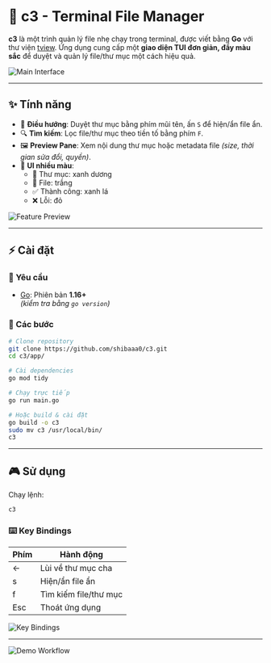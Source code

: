 # 📂 c3 - Terminal File Manager

**c3** là một trình quản lý file nhẹ chạy trong terminal, được viết bằng **Go** với thư viện [tview](https://github.com/rivo/tview).
Ứng dụng cung cấp một **giao diện TUI đơn giản, đầy màu sắc** để duyệt và quản lý file/thư mục một cách hiệu quả.

![Main Interface](main_interface.png)

---

## ✨ Tính năng

- 🔽 **Điều hướng**: Duyệt thư mục bằng phím mũi tên, ấn `S` để hiện/ẩn file ẩn.  
- 🔍 **Tìm kiếm**: Lọc file/thư mục theo tiền tố bằng phím `F`.  
- 🖼 **Preview Pane**: Xem nội dung thư mục hoặc metadata file *(size, thời gian sửa đổi, quyền)*.  
- 🎨 **UI nhiều màu**:
  - 📘 Thư mục: xanh dương  
  - 📄 File: trắng  
  - ✅ Thành công: xanh lá  
  - ❌ Lỗi: đỏ  

![Feature Preview](feature_preview.png)

---


## ⚡ Cài đặt

### 🔑 Yêu cầu
- [Go](https://go.dev/dl/): Phiên bản **1.16+**  
  _(kiểm tra bằng `go version`)_

### 🚀 Các bước
```bash
# Clone repository
git clone https://github.com/shibaaa0/c3.git
cd c3/app/

# Cài dependencies
go mod tidy

# Chạy trực tiếp
go run main.go

# Hoặc build & cài đặt
go build -o c3
sudo mv c3 /usr/local/bin/
c3
```

---

## 🎮 Sử dụng

Chạy lệnh:

```bash
c3
```

### ⌨️ Key Bindings

| Phím | Hành động |
|------|-----------|
| ←    | Lùi về thư mục cha |
| s    | Hiện/ẩn file ẩn |
| f    | Tìm kiếm file/thư mục |
| Esc  | Thoát ứng dụng |

![Key Bindings](key_bindings.png)

---

![Demo Workflow](demo_workflow.gif)
